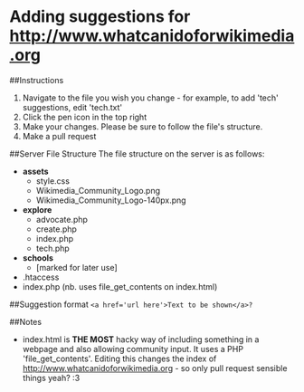 # Adding suggestions for http://www.whatcanidoforwikimedia.org

##Instructions
1. Navigate to the file you wish you change - for example, to add 'tech' suggestions, edit 'tech.txt'
2. Click the pen icon in the top right
3. Make your changes. Please be sure to follow the file's structure.
4. Make a pull request

##Server File Structure
The file structure on the server is as follows:
* **assets**
  * style.css <br/>
  * Wikimedia_Community_Logo.png
  * Wikimedia_Community_Logo-140px.png
* **explore** <br/>
  * advocate.php <br/>
  * create.php <br/>
  * index.php <br/>
  * tech.php <br/>
* **schools** <br/>
  * [marked for later use]
* .htaccess <br/>
* index.php (nb. uses file_get_contents on index.html)<br/>

##Suggestion format
```<a href='url here'>Text to be shown</a>?```

##Notes
* index.html is **THE MOST** hacky way of including something in a webpage and also allowing community input. It uses a PHP 'file_get_contents'. Editing this changes the index of http://www.whatcanidoforwikimedia.org - so only pull request sensible things yeah? :3
